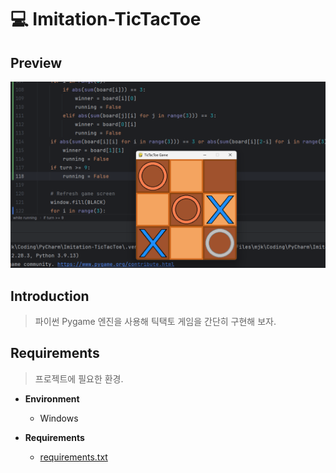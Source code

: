 # 💻 Imitation-TicTacToe

## Preview

![Preview](Preview.png)

## Introduction

> 파이썬 Pygame 엔진을 사용해 틱택토 게임을 간단히 구현해 보자.

## Requirements

> 프로젝트에 필요한 환경.

* **Environment**
    * Windows

* **Requirements**
    * [requirements.txt](./requirements.txt)